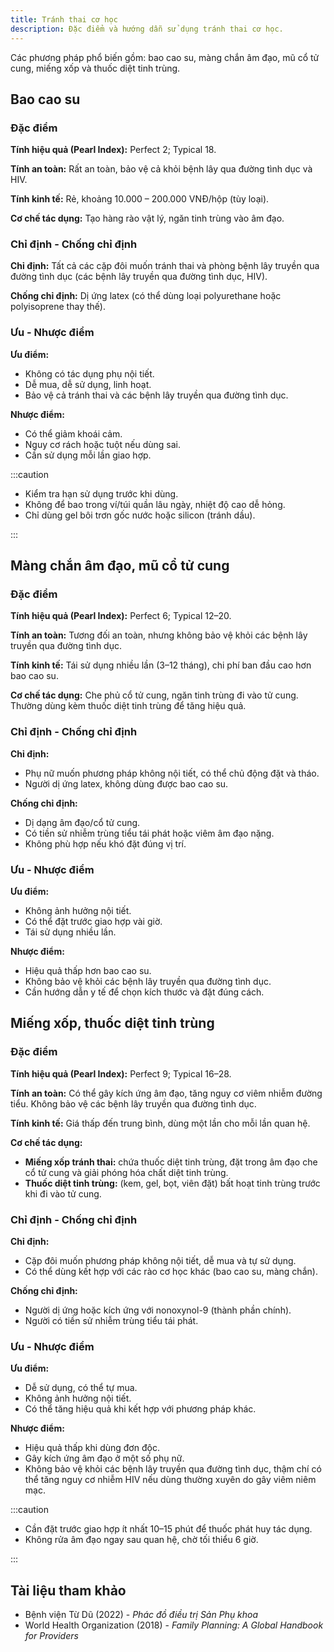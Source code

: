 ```yaml
---
title: Tránh thai cơ học
description: Đặc điểm và hướng dẫn sử dụng tránh thai cơ học.
---
```


Các phương pháp phổ biến gồm: bao cao su, màng chắn âm đạo, mũ cổ tử cung, miếng xốp và thuốc diệt tinh trùng.

## Bao cao su

### Đặc điểm

**Tính hiệu quả (Pearl Index):** Perfect 2; Typical 18.

**Tính an toàn:** Rất an toàn, bảo vệ cả khỏi bệnh lây qua đường tình dục và HIV.

**Tính kinh tế:** Rẻ, khoảng 10.000 – 200.000 VNĐ/hộp (tùy loại).

**Cơ chế tác dụng:** Tạo hàng rào vật lý, ngăn tinh trùng vào âm đạo.

### Chỉ định - Chống chỉ định

**Chỉ định:** Tất cả các cặp đôi muốn tránh thai và phòng bệnh lây truyền qua đường tình dục (các bệnh lây truyền qua đường tình dục, HIV).

**Chống chỉ định:** Dị ứng latex (có thể dùng loại polyurethane hoặc polyisoprene thay thế).

### Ưu - Nhược điểm

**Ưu điểm:**

- Không có tác dụng phụ nội tiết.
- Dễ mua, dễ sử dụng, linh hoạt.
- Bảo vệ cả tránh thai và các bệnh lây truyền qua đường tình dục.

**Nhược điểm:**

- Có thể giảm khoái cảm.
- Nguy cơ rách hoặc tuột nếu dùng sai.
- Cần sử dụng mỗi lần giao hợp.

:::caution

- Kiểm tra hạn sử dụng trước khi dùng.
- Không để bao trong ví/túi quần lâu ngày, nhiệt độ cao dễ hỏng.
- Chỉ dùng gel bôi trơn gốc nước hoặc silicon (tránh dầu).

:::

## Màng chắn âm đạo, mũ cổ tử cung

### Đặc điểm

**Tính hiệu quả (Pearl Index):** Perfect 6; Typical 12–20.

**Tính an toàn:** Tương đối an toàn, nhưng không bảo vệ khỏi các bệnh lây truyền qua đường tình dục.

**Tính kinh tế:** Tái sử dụng nhiều lần (3–12 tháng), chi phí ban đầu cao hơn bao cao su.

**Cơ chế tác dụng:** Che phủ cổ tử cung, ngăn tinh trùng đi vào tử cung. Thường dùng kèm thuốc diệt tinh trùng để tăng hiệu quả.

### Chỉ định - Chống chỉ định

**Chỉ định:**

- Phụ nữ muốn phương pháp không nội tiết, có thể chủ động đặt và tháo.
- Người dị ứng latex, không dùng được bao cao su.

**Chống chỉ định:**

- Dị dạng âm đạo/cổ tử cung.
- Có tiền sử nhiễm trùng tiểu tái phát hoặc viêm âm đạo nặng.
- Không phù hợp nếu khó đặt đúng vị trí.

### Ưu - Nhược điểm

**Ưu điểm:**

- Không ảnh hưởng nội tiết.
- Có thể đặt trước giao hợp vài giờ.
- Tái sử dụng nhiều lần.

**Nhược điểm:**

- Hiệu quả thấp hơn bao cao su.
- Không bảo vệ khỏi các bệnh lây truyền qua đường tình dục.
- Cần hướng dẫn y tế để chọn kích thước và đặt đúng cách.

## Miếng xốp, thuốc diệt tinh trùng

### Đặc điểm

**Tính hiệu quả (Pearl Index):** Perfect 9; Typical 16–28.

**Tính an toàn:** Có thể gây kích ứng âm đạo, tăng nguy cơ viêm nhiễm đường tiểu. Không bảo vệ các bệnh lây truyền qua đường tình dục.

**Tính kinh tế:** Giá thấp đến trung bình, dùng một lần cho mỗi lần quan hệ.

**Cơ chế tác dụng:**

- **Miếng xốp tránh thai:** chứa thuốc diệt tinh trùng, đặt trong âm đạo che cổ tử cung và giải phóng hóa chất diệt tinh trùng.
- **Thuốc diệt tinh trùng:** (kem, gel, bọt, viên đặt) bất hoạt tinh trùng trước khi đi vào tử cung.

### Chỉ định - Chống chỉ định

**Chỉ định:**

- Cặp đôi muốn phương pháp không nội tiết, dễ mua và tự sử dụng.
- Có thể dùng kết hợp với các rào cơ học khác (bao cao su, màng chắn).

**Chống chỉ định:**

- Người dị ứng hoặc kích ứng với nonoxynol-9 (thành phần chính).
- Người có tiền sử nhiễm trùng tiểu tái phát.

### Ưu - Nhược điểm

**Ưu điểm:**

- Dễ sử dụng, có thể tự mua.
- Không ảnh hưởng nội tiết.
- Có thể tăng hiệu quả khi kết hợp với phương pháp khác.

**Nhược điểm:**

- Hiệu quả thấp khi dùng đơn độc.
- Gây kích ứng âm đạo ở một số phụ nữ.
- Không bảo vệ khỏi các bệnh lây truyền qua đường tình dục, thậm chí có thể tăng nguy cơ nhiễm HIV nếu dùng thường xuyên do gây viêm niêm mạc.

:::caution

- Cần đặt trước giao hợp ít nhất 10–15 phút để thuốc phát huy tác dụng.
- Không rửa âm đạo ngay sau quan hệ, chờ tối thiểu 6 giờ.

:::

## Tài liệu tham khảo

- Bệnh viện Từ Dũ (2022) - _Phác đồ điều trị Sản Phụ khoa_
- World Health Organization (2018) - _Family Planning: A Global Handbook for Providers_
